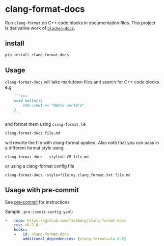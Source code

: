 clang-format-docs
=================

Run `clang-format` on C++ code blocks in documentation files.
This project is derivative work of [`blacken-docs`](https://github.com/adamchainz/blacken-docs).


## install

```bash
pip install clang-format-docs
```


## Usage

`clang-format-docs` will take markdown files and search for C++ code blocks e.g

```markdown
    ```c++
    void hello(){
        std::cout << "Hello world\n"
    }
    ```
```

and format them using `clang-format`, i.e
```bash
clang-format-docs file.md
```
will rewrite the file with clang-format applied. Also note that you can pass in a different format style using
```
clang-format-docs --style=LLVM file.md
```
or using a clang-format config file
```
clang-format-docs -style=file:my_clang_format.txt file.md
```


## Usage with pre-commit

See [pre-commit](https://pre-commit.com) for instructions

Sample `.pre-commit-config.yaml`:


```yaml
-   repo: https://github.com/finsberg/clang-format-docs
    rev: v0.2.0
    hooks:
    -   id: clang-format-docs
        additional_dependencies: [clang-format==14.0.6]
```
